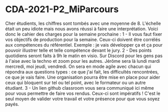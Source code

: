 # CDA-2021-P2_MiParcours

Cher étudients, les chiffres sont tombés avec une moyenne de 8. L'échelle était un peu idiote mais nous avons réussi à faire une interprétation.
Voici donc le cahier des charges pour la semaine prochaine : 
1 - Il vous faut fixer vos objectifs de production pour la semaine. Ceux-ci doivent être corrélés aux compétences du référentiel. Exemple : je vais développer ça et ça pour pouvoir illustrer telle et telle compétence devant le jury.
2 - Des points quotidiens seront faits à 9h le matin en visio. Sur Discord pour les gens pas à l'aise avec la techno et zoom pour les autres. Jérôme sera là lundi mardi mercredi, moi jeudi, vendredi. On sera en mode agile avec chacun qui répondra aux questions types : ce que j'ai fait, les difficultés rencontrées, ce que je vais faire. Une organisation pourra être mise en place pour aider ceux qui bloquent sur tel ou tel point, avec le formateur ou un autre étudiant.
3 - Un lien github classroom vous sera communiqué ici même pour vous permettre de faire vos rendus. Ceux-ci sont impératifs ! C'est le seul moyen de valider votre travail et votre présence pour que vous soyez payés.
